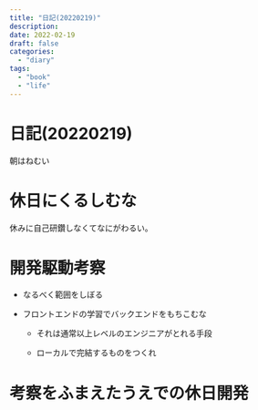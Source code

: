```yaml
---
title: "日記(20220219)"
description:
date: 2022-02-19
draft: false
categories:
  - "diary"
tags:
  - "book"
  - "life"
---
```

# 日記(20220219)

朝はねむい

# 休日にくるしむな

休みに自己研鑽しなくてなにがわるい。

# 開発駆動考察

* なるべく範囲をしぼる

* フロントエンドの学習でバックエンドをもちこむな

	* それは通常以上レベルのエンジニアがとれる手段

	* ローカルで完結するものをつくれ

# 考察をふまえたうえでの休日開発
